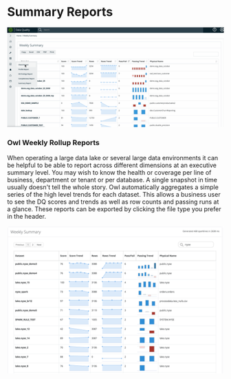 # Summary Reports

![](<../../.gitbook/assets/reports (1).gif>)

### Owl Weekly Rollup Reports

When operating a large data lake or several large data environments it can be helpful to be able to report across different dimensions at an executive summary level.  You may wish to know the health or coverage per line of business, department or tenant or per database.  A single snapshot in time usually doesn't tell the whole story.  Owl automatically aggregates a simple series of the high level trends for each dataset.  This allows a business user to see the DQ scores and trends as well as row counts and passing runs at a glance. These reports can be exported by clicking the file type you prefer in the header.

![](<../../.gitbook/assets/Screen Shot 2019-08-27 at 10.57.30 PM.png>)
